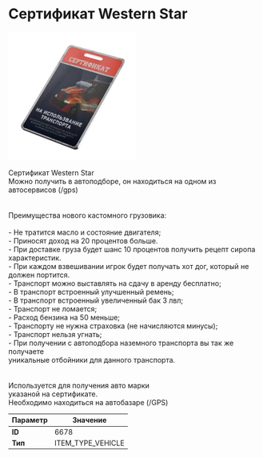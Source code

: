 # Сертификат Western Star

![Item Image](../img/6678.webp?raw=true)

Сертификат Western Star<br>Можно получить в автоподборе, он находиться на одном из автосервисов (/gps)<br><br><br>Преимущества нового кастомного грузовика:<br><br>- Не тратится масло и состояние двигателя;<br>- Приносят доход на 20 процентов больше.<br>- При доставке груза будет шанс 10 процентов получить рецепт сиропа характеристик.<br>- При каждом взвешивании игрок будет получать хот дог, который не должен портится.<br>- Транспорт можно выставлять на сдачу в аренду бесплатно;<br>- В транспорт встроенный улучшенный ремень;<br>- В транспорт встроенный увеличенный бак 3 лвл;<br>- Транспорт не ломается;<br>- Расход бензина на 50 меньше;<br>- Транспорту не нужна страховка (не начисляются минусы);<br>- Транспорт нельзя угнать;<br>- При получении с автоподбора наземного транспорта вы так же получаете <br>уникальные отбойники для данного транспорта.<br><br><br>Используется для получения авто марки <br>указаной на сертификате.<br>Необходимо находиться на автобазаре (/GPS)


| Параметр | Значение |
|----------|----------|
| **ID** | 6678 |
| **Тип** | ITEM_TYPE_VEHICLE |

